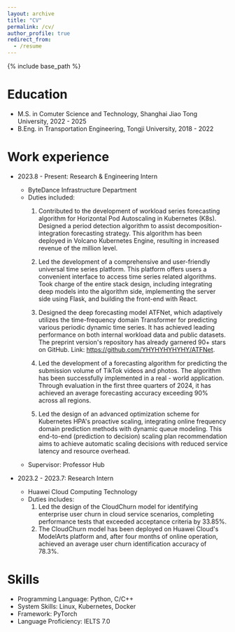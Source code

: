 ```yaml
---
layout: archive
title: "CV"
permalink: /cv/
author_profile: true
redirect_from:
  - /resume
---
```


{% include base_path %}

Education
======
* M.S. in Comuter Science and Technology, Shanghai Jiao Tong University, 2022 - 2025
* B.Eng. in Transportation Engineering, Tongji University, 2018 - 2022

Work experience
======
* 2023.8 - Present: Research & Engineering Intern
  * ByteDance Infrastructure Department
  * Duties included: 
    1) Contributed to the development of workload series forecasting algorithm for Horizontal Pod Autoscaling in Kubernetes (K8s). Designed a period detection algorithm to assist decomposition-integration forecasting strategy. This algorithm has been deployed in Volcano Kubernetes Engine, resulting in increased revenue of the million level.
    
    2) Led the development of a comprehensive and user-friendly universal time series platform. This platform offers users a convenient interface to access time series related algorithms. Took charge of the entire stack design, including integrating deep models into the algorithm side, implementing the server side using Flask, and building the front-end with React.
    3) Designed the deep forecasting model ATFNet, which adaptively utilizes the time-frequency domain Transformer for predicting various periodic dynamic time series. It has achieved leading performance on both internal workload data and public datasets. The preprint version's repository has already garnered 90+ stars on GitHub.
    Link: https://github.com/YHYHYHYHYHY/ATFNet.
    4) Led the development of a forecasting algorithm for predicting the submission volume of TikTok videos and photos. The algorithm has been successfully implemented in a real - world application. Through evaluation in the first three quarters of 2024, it has achieved an average forecasting accuracy exceeding 90% across all regions.
    5) Led the design of an advanced optimization scheme for Kubernetes HPA's proactive scaling, integrating online frequency domain prediction methods with dynamic queue modeling. This end-to-end (prediction to decision) scaling plan recommendation aims to achieve automatic scaling decisions with reduced service latency and resource overhead.
  * Supervisor: Professor Hub

* 2023.2 - 2023.7: Research Intern
  * Huawei Cloud Computing Technology
  * Duties includes: 
    1) Led the design of the CloudChurn model for identifying enterprise user churn in cloud service scenarios, completing performance tests that exceeded acceptance criteria by 33.85%. 
    2) The CloudChurn model has been deployed on Huawei Cloud's ModelArts platform and, after four months of online operation, achieved an average user churn identification accuracy of 78.3%.


  
Skills
======
* Programming Language: Python, C/C++
* System Skills: Linux, Kubernetes, Docker
* Framework: PyTorch
* Language Proficiency: IELTS 7.0


